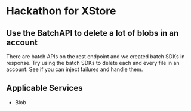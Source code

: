 # Hackathon for XStore

## Use the BatchAPI to delete a lot of blobs in an account

There are batch APIs on the rest endpoint and we created batch SDKs in response. Try using the batch SDKs to delete each and every file in an account. See if you can inject failures and handle them.

## Applicable Services

* Blob
